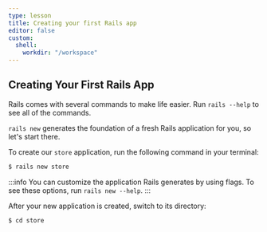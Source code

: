 ```yaml
---
type: lesson
title: Creating your first Rails app
editor: false
custom:
  shell:
    workdir: "/workspace"
---
```


Creating Your First Rails App
-----------------------------

Rails comes with several commands to make life easier. Run `rails --help` to see
all of the commands.

`rails new` generates the foundation of a fresh Rails application for you, so
let's start there.

To create our `store` application, run the following command in your terminal:

```bash
$ rails new store
```

:::info
You can customize the application Rails generates by using flags. To see
these options, run `rails new --help`.
:::

After your new application is created, switch to its directory:

```bash
$ cd store
```
